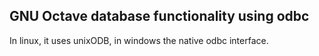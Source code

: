 GNU Octave database functionality using odbc
--------------------------------------------
In linux, it uses unixODB, in windows the native odbc interface.
